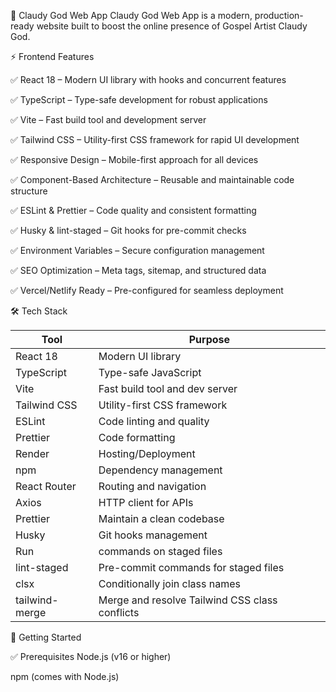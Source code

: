 
🎵 Claudy God Web App
Claudy God Web App is a modern, production-ready website built to boost the online presence of Gospel Artist Claudy God.

⚡ Frontend Features

✅ React 18 – Modern UI library with hooks and concurrent features

✅ TypeScript – Type-safe development for robust applications

✅ Vite – Fast build tool and development server

✅ Tailwind CSS – Utility-first CSS framework for rapid UI development

✅ Responsive Design – Mobile-first approach for all devices

✅ Component-Based Architecture – Reusable and maintainable code structure

✅ ESLint & Prettier – Code quality and consistent formatting

✅ Husky & lint-staged – Git hooks for pre-commit checks

✅ Environment Variables – Secure configuration management

✅ SEO Optimization – Meta tags, sitemap, and structured data

✅ Vercel/Netlify Ready – Pre-configured for seamless deployment


🛠️ Tech Stack

| Tool                      | Purpose                                        |
| ---------------- | ---------------------------------------------- |
| React 18                  | Modern UI library                    |
| TypeScript                | Type-safe JavaScript                 |
| Vite                      | Fast build tool and dev server       |
|Tailwind CSS               | 	Utility-first CSS framework        |
| ESLint                    | Code linting and quality             |
|Prettier                   |	Code formatting                      |
| Render                    |Hosting/Deployment                    |
| npm                       | Dependency management                |
| React Router              | Routing and navigation               |
| Axios                     | HTTP client for APIs                 |
| Prettier                  | Maintain a clean codebase            |
| Husky                     | Git hooks management                 |
|Run                        |commands on staged files               |
|lint-staged	              | Pre-commit commands for staged files  |
| clsx                      | Conditionally join class names        |
| tailwind-merge   | Merge and resolve Tailwind CSS class conflicts |


	


🚀 Getting Started

✅ Prerequisites
Node.js (v16 or higher)

npm (comes with Node.js)
